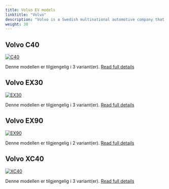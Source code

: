 ```yaml
---
title: Volvo EV models
linktitle: "Volvo"
description: "Volvo is a Swedish multinational automotive company that produces a range of cars, trucks, buses, and construction equipment. The company was founded in 1927 and has since become known for its commitment to safety, innovation, and sustainability."
weight: 30
---
```




## Volvo C40

<a href="c40"><img src="https://media.evkx.net/multimedia/models/volvo/c40/C40_recharge_twin_motor/main_1_st.jpg" class="img-fluid" alt="C40" ></a>

Denne modellen er tilgjengelig i 3 variant(er).
[Read full details](c40/)

## Volvo EX30

<a href="ex30"><img src="https://media.evkx.net/multimedia/models/volvo/ex30/ex30_twin_motor_performance/main_1_st.jpg" class="img-fluid" alt="EX30" ></a>

Denne modellen er tilgjengelig i 3 variant(er).
[Read full details](ex30/)

## Volvo EX90

<a href="ex90"><img src="https://media.evkx.net/multimedia/models/volvo/ex90/ex90_twin_motor_performance/main_1_st.jpg" class="img-fluid" alt="EX90" ></a>

Denne modellen er tilgjengelig i 2 variant(er).
[Read full details](ex90/)

## Volvo XC40

<a href="xc40"><img src="https://media.evkx.net/multimedia/models/volvo/xc40/xc40_recharge_single_motor_er/main_1_st.jpg" class="img-fluid" alt="XC40" ></a>

Denne modellen er tilgjengelig i 3 variant(er).
[Read full details](xc40/)
